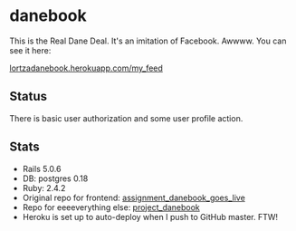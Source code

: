 danebook
========

This is the Real Dane Deal. It's an imitation of Facebook. Awwww.
You can see it here:

[lortzadanebook.herokuapp.com/my_feed](https://lortzadanebook.herokuapp.com/my_feed)

## Status

There is basic user authorization and some user profile action.

## Stats
- Rails 5.0.6
- DB: postgres 0.18
- Ruby: 2.4.2
- Original repo for frontend: [assignment_danebook_goes_live](https://github.com/lortza/assignment_danebook_goes_live)
- Repo for eeeeverything else: [project_danebook](https://github.com/lortza/project_danebook)
- Heroku is set up to auto-deploy when I push to GitHub master. FTW!

